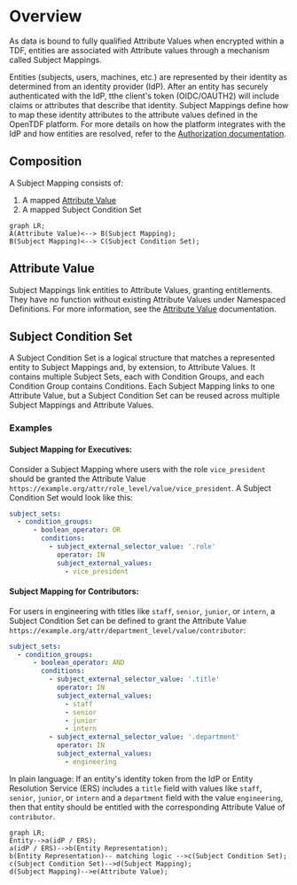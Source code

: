 
# Overview

As data is bound to fully qualified Attribute Values when encrypted within a TDF, entities are associated with Attribute values through a mechanism called Subject Mappings.

Entities (subjects, users, machines, etc.) are represented by their identity as determined from an identity provider (IdP). After an entity has securely authenticated with the IdP, tthe client's token (OIDC/OAUTH2) will include claims or attributes that describe that identity. Subject Mappings define how to map these identity attributes to the attribute values defined in the OpenTDF platform. For more details on how the platform integrates with the IdP and how entities are resolved, refer to the [Authorization documentation](../../authorization/overview).

## Composition

A Subject Mapping consists of:

1. A mapped [Attribute Value](../attributes/overview/#values)
2. A mapped Subject Condition Set

```mermaid
graph LR;
A(Attribute Value)<--> B(Subject Mapping);
B(Subject Mapping)<--> C(Subject Condition Set);
```

## Attribute Value

Subject Mappings link entities to Attribute Values, granting entitlements. They have no function without existing Attribute Values under Namespaced Definitions. For more information, see the [Attribute Value](../attributes/overview#values) documentation.

## Subject Condition Set

A Subject Condition Set is a logical structure that matches a represented entity to Subject Mappings and, by extension, to Attribute Values. It contains multiple Subject Sets, each with Condition Groups, and each Condition Group contains Conditions. Each Subject Mapping links to one Attribute Value, but a Subject Condition Set can be reused across multiple Subject Mappings and Attribute Values.

### Examples

#### Subject Mapping for Executives:

Consider a Subject Mapping where users with the role `vice_president` should be granted the Attribute Value `https://example.org/attr/role_level/value/vice_president`. A Subject Condition Set would look like this:

```yaml
subject_sets:
  - condition_groups:
      - boolean_operator: OR
        conditions:
          - subject_external_selector_value: '.role'
            operator: IN
            subject_external_values:
              - vice_president
```

#### Subject Mapping for Contributors:

For users in engineering with titles like `staff`, `senior`, `junior`, or `intern`, a Subject Condition Set can be defined to grant the Attribute Value `https://example.org/attr/department_level/value/contributor`:

```yaml
subject_sets:
  - condition_groups:
      - boolean_operator: AND
        conditions:
          - subject_external_selector_value: '.title'
            operator: IN
            subject_external_values:
              - staff
              - senior
              - junior
              - intern
          - subject_external_selector_value: '.department'
            operator: IN
            subject_external_values:
              - engineering
```

In plain language: If an entity's identity token from the IdP or Entity Resolution Service (ERS) includes a `title` field with values like `staff`, `senior`, `junior`, or `intern` and a `department` field with the value `engineering`, then that entity should be entitled with the corresponding Attribute Value of `contributor`.

```mermaid
graph LR;
Entity-->a(idP / ERS);
a(idP / ERS)-->b(Entity Representation);
b(Entity Representation)-- matching logic -->c(Subject Condition Set);
c(Subject Condition Set)-->d(Subject Mapping);
d(Subject Mapping)-->e(Attribute Value);
```
